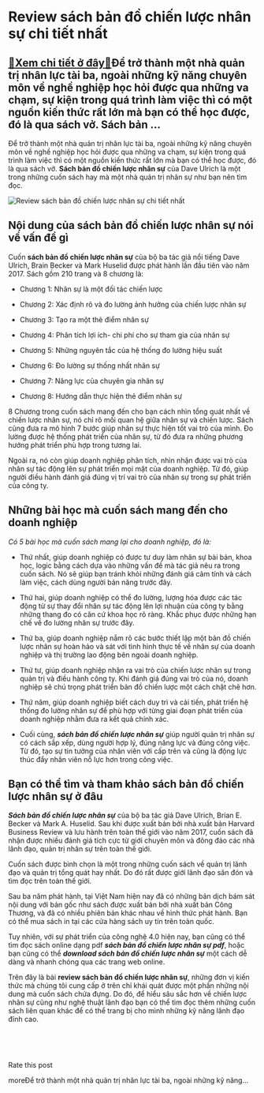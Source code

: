 Review sách bản đồ chiến lược nhân sự chi tiết nhất
===================================================

[:gift:Xem chi tiết ở đây:gift:](https://hddtvn.com/review-sach-ban-do-chien-luoc-nhan-su-chi-tiet-nhat/)Để trở thành một nhà quản trị nhân lực tài ba, ngoài những kỹ năng chuyên môn về nghề nghiệp học hỏi được qua những va chạm, sự kiện trong quá trình làm việc thì có một nguồn kiến thức rất lớn mà bạn có thể học được, đó là qua sách vở. Sách bản …
------------------------------------------------------------------------------------------------------------------------------------------------------------------------------------------------------------------------------------------------------

Để trở thành một nhà quản trị nhân lực tài ba, ngoài những kỹ năng chuyên môn về nghề nghiệp học hỏi được qua những va chạm, sự kiện trong quá trình làm việc thì có một nguồn kiến thức rất lớn mà bạn có thể học được, đó là qua sách vở. **Sách bản đồ chiến lược nhân sự** của Dave Ulrich là một trong những cuốn sách hay mà một nhà quản trị nhân sự như bạn nên tìm đọc.


![Review sách bản đồ chiến lược nhân sự chi tiết nhất](https://hddtvn.com/wp-content/uploads/2021/01/Sách-HR-Scorecard-Bản-Đồ-Chiến-Lược-Nhân-Sự-10-1024x683-1-e1597218818389.jpg)


Nội dung của sách bản đồ chiến lược nhân sự nói về vấn đề gì
------------------------------------------------------------


Cuốn **sách bản đồ chiến lược nhân sự** của bộ ba tác giả nổi tiếng Dave Ulrich, Brain Becker và Mark Huselid được phát hành lần đầu tiên vào năm 2017. Sách gồm 210 trang và 8 chương là:




* Chương 1: Nhân sự là một đối tác chiến lược

* Chương 2: Xác định rõ và đo lường ảnh hưởng của chiến lược nhân sự

* Chương 3: Tạo ra một thẻ điểm nhân sự

* Chương 4: Phân tích lợi ích- chi phí cho sự tham gia của nhân sự

* Chương 5: Những nguyên tắc của hệ thống đo lường hiệu suất

* Chương 6: Đo lường sự thống nhất nhân sự

* Chương 7: Năng lực của chuyên gia nhân sự

* Chương 8: Hướng dẫn thực hiện thẻ điểm nhân sự



8 Chương trong cuốn sách mang đến cho bạn cách nhìn tổng quát nhất về chiến lược nhân sự, nó chỉ rõ mối quan hệ giữa nhân sự và chiến lược. Sách cũng đưa ra mô hình 7 bước giúp nhân sự thực hiện tốt vai trò của mình. Đo lường được hệ thống phát triển của nhân sự, từ đó đưa ra những phương hướng phát triển phù hợp trong tương lai.


Ngoài ra, nó còn giúp doanh nghiệp phân tích, nhìn nhận được vai trò của nhân sự tác động lên sự phát triển mọi mặt của doanh nghiệp. Từ đó, giúp người điều hành đánh giá đúng vị trí vai trò của nhân sự trong sự phát triển của công ty.


Những bài học mà cuốn sách mang đến cho doanh nghiệp
----------------------------------------------------


*Có 5 bài học mà cuốn sách mang lại cho doanh nghiệp, đó là:*




* Thứ nhất, giúp doanh nghiệp có được tư duy làm nhân sự bài bản, khoa học, logic bằng cách dựa vào những vấn đề mà tác giả nêu ra trong cuốn sách. Nó sẽ giúp bạn tránh khỏi những đánh giá cảm tính và cách làm việc, cách dùng người bản năng trước đây.

* Thứ hai, giúp doanh nghiệp có thể đo lường, lượng hóa được các tác động từ sự thay đổi nhân sự tác động lên lợi nhuận của công ty bằng những thang đo có căn cứ khoa học rõ ràng. Khắc phục được những hạn chế về đo lường nhân sự trước đây.

* Thứ ba, giúp doanh nghiệp nắm rõ các bước thiết lập một bản đồ chiến lược nhân sự hoàn hảo và sát với tình hình thực tế về nhân sự của doanh nghiệp và thị trường lao động bên ngoài doanh nghiệp.

* Thứ tư, giúp doanh nghiệp nhận ra vai trò của chiến lược nhân sự trong quản trị và điều hành công ty. Khi đánh giá đúng vai trò của nó, doanh nghiệp sẽ chú trọng phát triển bản đồ chiến lược một cách chặt chẽ hơn.

* Thứ năm, giúp doanh nghiệp biết cách duy trì và cải tiến, phát triển hệ thống đo lường nhân sự để phù hợp với từng giai đoạn phát triển của doanh nghiệp nhằm đưa ra kết quả chính xác.

* Cuối cùng, ***sách bản đồ chiến lược nhân sự*** giúp người quản trị nhân sự có cách sắp xếp, dùng người hợp lý, đúng năng lực và đúng công việc. Từ đó, tạo sự tin tưởng của nhân viên với cấp trên và cũng là động lực thúc đẩy nhân viên nỗ lực hơn trong công việc.



Bạn có thể tìm và tham khảo sách bản đồ chiến lược nhân sự ở đâu
----------------------------------------------------------------


***Sách bản đồ chiến lược nhân sự*** của bộ ba tác giả Dave Ulrich, Brian E. Becker và Mark A. Huselid. Sau khi được xuất bản bởi nhà xuất bản Harvard Business Review và lưu hành trên toàn thế giới vào năm 2017, cuốn sách đã nhận được nhiều đánh giá tích cực từ giới chuyên môn và đông đảo các nhà lãnh đạo, quản trị nhân sự trên toàn thế giới.


Cuốn sách được bình chọn là một trong những cuốn sách về quản trị lãnh đạo và quản trị tổng quát hay nhất. Do đó rất được giới lãnh đạo săn đón và tìm đọc trên toàn thế giới.


Sau ba năm phát hành, tại Việt Nam hiện nay đã có những bản dịch bám sát nội dung với bản gốc như sách được xuất bản bởi nhà xuất bản Công Thương, và đã có nhiều phiên bản khác nhau về hình thức phát hành. Bạn có thể mua sách in tại các cửa hàng sách uy tín trên toàn quốc.


Tuy nhiên, với sự phát triển của công nghệ 4.0 hiện nay, bạn cũng có thể tìm đọc sách online dạng pdf ***sách bản đồ chiến lược nhân sự pdf***, hoặc bạn cũng có thể ***download sách bản đồ chiến lược nhân sự*** một cách dễ dàng và nhanh chóng qua các trang web online.


Trên đây là bài **review sách bản đồ chiến lược nhân sự**, những đơn vị kiến thức mà chúng tôi cung cấp ở trên chỉ khái quát được một phần những nội dung mà cuốn sách chứa đựng. Do đó, để hiểu sâu sắc hơn về chiến lược nhân sự cũng như nghệ thuật lãnh đạo bạn có thể tìm đọc thêm những cuốn sách liên quan khác để có thể trang bị cho mình những kỹ năng lãnh đạo đỉnh cao.


 


 








































Rate this post


moreĐể trở thành một nhà quản trị nhân lực tài ba, ngoài những kỹ năng…

